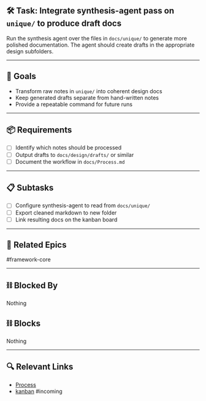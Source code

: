 ## 🛠️ Task: Integrate synthesis-agent pass on `unique/` to produce draft docs

Run the synthesis agent over the files in `docs/unique/` to generate more polished documentation. The agent should create drafts in the appropriate design subfolders.

---

## 🎯 Goals

- Transform raw notes in `unique/` into coherent design docs
- Keep generated drafts separate from hand-written notes
- Provide a repeatable command for future runs

---

## 📦 Requirements

- [ ] Identify which notes should be processed
- [ ] Output drafts to `docs/design/drafts/` or similar
- [ ] Document the workflow in `docs/Process.md`

---

## 📋 Subtasks

- [ ] Configure synthesis-agent to read from `docs/unique/`
- [ ] Export cleaned markdown to new folder
- [ ] Link resulting docs on the kanban board

---

## 🔗 Related Epics

#framework-core

---

## ⛓️ Blocked By

Nothing

## ⛓️ Blocks

Nothing

---

## 🔍 Relevant Links

- [Process](../Process.md)
- [kanban](../boards/kanban.md)
#incoming
